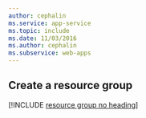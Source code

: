 ```yaml
---
author: cephalin
ms.service: app-service
ms.topic: include
ms.date: 11/03/2016
ms.author: cephalin
ms.subservice: web-apps
---
```

## Create a resource group

[!INCLUDE [resource group no heading](./app-service-web-create-resource-group-no-h.md)]